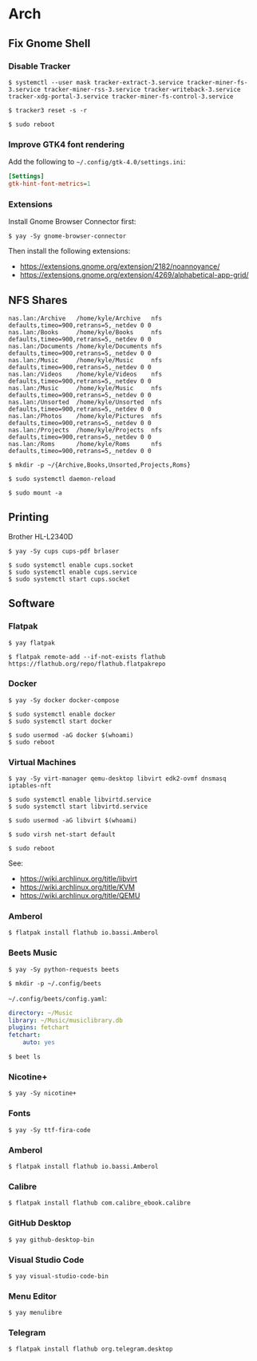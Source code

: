 # Arch

## Fix Gnome Shell

### Disable Tracker

```console
$ systemctl --user mask tracker-extract-3.service tracker-miner-fs-3.service tracker-miner-rss-3.service tracker-writeback-3.service tracker-xdg-portal-3.service tracker-miner-fs-control-3.service
```

```console
$ tracker3 reset -s -r
```

```console
$ sudo reboot
```

### Improve GTK4 font rendering

Add the following to `~/.config/gtk-4.0/settings.ini`:

```ini
[Settings]
gtk-hint-font-metrics=1
```

### Extensions

Install Gnome Browser Connector first:

```console
$ yay -Sy gnome-browser-connector
```

Then install the following extensions:

* https://extensions.gnome.org/extension/2182/noannoyance/
* https://extensions.gnome.org/extension/4269/alphabetical-app-grid/

## NFS Shares

```text
nas.lan:/Archive   /home/kyle/Archive   nfs defaults,timeo=900,retrans=5,_netdev 0 0
nas.lan:/Books     /home/kyle/Books     nfs defaults,timeo=900,retrans=5,_netdev 0 0
nas.lan:/Documents /home/kyle/Documents nfs defaults,timeo=900,retrans=5,_netdev 0 0
nas.lan:/Music     /home/kyle/Music     nfs defaults,timeo=900,retrans=5,_netdev 0 0
nas.lan:/Videos    /home/kyle/Videos    nfs defaults,timeo=900,retrans=5,_netdev 0 0
nas.lan:/Music     /home/kyle/Music     nfs defaults,timeo=900,retrans=5,_netdev 0 0
nas.lan:/Unsorted  /home/kyle/Unsorted  nfs defaults,timeo=900,retrans=5,_netdev 0 0
nas.lan:/Photos    /home/kyle/Pictures  nfs defaults,timeo=900,retrans=5,_netdev 0 0
nas.lan:/Projects  /home/kyle/Projects  nfs defaults,timeo=900,retrans=5,_netdev 0 0
nas.lan:/Roms      /home/kyle/Roms      nfs defaults,timeo=900,retrans=5,_netdev 0 0
```

```console
$ mkdir -p ~/{Archive,Books,Unsorted,Projects,Roms}
```

```console
$ sudo systemctl daemon-reload
```

```console
$ sudo mount -a
```

## Printing

Brother HL-L2340D

```console
$ yay -Sy cups cups-pdf brlaser
```

```console
$ sudo systemctl enable cups.socket
$ sudo systemctl enable cups.service
$ sudo systemctl start cups.socket
```

## Software

### Flatpak

```console
$ yay flatpak
```

```console
$ flatpak remote-add --if-not-exists flathub https://flathub.org/repo/flathub.flatpakrepo
```

### Docker

```console
$ yay -Sy docker docker-compose
```

```console
$ sudo systemctl enable docker
$ sudo systemctl start docker
```

```console
$ sudo usermod -aG docker $(whoami)
$ sudo reboot
```

### Virtual Machines

```console
$ yay -Sy virt-manager qemu-desktop libvirt edk2-ovmf dnsmasq iptables-nft
```

```console
$ sudo systemctl enable libvirtd.service
$ sudo systemctl start libvirtd.service
```

```console
$ sudo usermod -aG libvirt $(whoami)
```

```console
$ sudo virsh net-start default
```

```console
$ sudo reboot
```

See:

* https://wiki.archlinux.org/title/libvirt
* https://wiki.archlinux.org/title/KVM
* https://wiki.archlinux.org/title/QEMU

### Amberol

```console
$ flatpak install flathub io.bassi.Amberol
```

### Beets Music

```console
$ yay -Sy python-requests beets
```

```console
$ mkdir -p ~/.config/beets
```

`~/.config/beets/config.yaml`:

```yaml
directory: ~/Music
library: ~/Music/musiclibrary.db
plugins: fetchart
fetchart:
    auto: yes
```

```console
$ beet ls
```

### Nicotine+

```console
$ yay -Sy nicotine+
```

### Fonts

```console
$ yay -Sy ttf-fira-code
```

### Amberol

```console
$ flatpak install flathub io.bassi.Amberol
```

### Calibre

```console
$ flatpak install flathub com.calibre_ebook.calibre
```

### GitHub Desktop

```console
$ yay github-desktop-bin
```

### Visual Studio Code

```console
$ yay visual-studio-code-bin
```

### Menu Editor

```console
$ yay menulibre
```

### Telegram

```console
$ flatpak install flathub org.telegram.desktop
```
